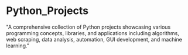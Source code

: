 # Python_Projects
"A comprehensive collection of Python projects showcasing various programming concepts, libraries, and applications including algorithms, web scraping, data analysis, automation, GUI development, and machine learning."

